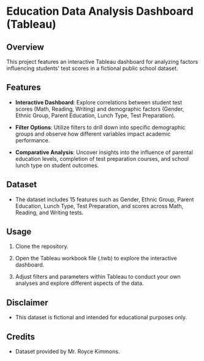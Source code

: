 # Education Data Analysis Dashboard (Tableau)

## Overview

This project features an interactive Tableau dashboard for analyzing factors influencing students' test scores in a fictional public school dataset.

## Features

- **Interactive Dashboard**: Explore correlations between student test scores (Math, Reading, Writing) and demographic factors (Gender, Ethnic Group, Parent Education, Lunch Type, Test Preparation).

- **Filter Options**: Utilize filters to drill down into specific demographic groups and observe how different variables impact academic performance.

- **Comparative Analysis**: Uncover insights into the influence of parental education levels, completion of test preparation courses, and school lunch type on student outcomes.

## Dataset

- The dataset includes 15 features such as Gender, Ethnic Group, Parent Education, Lunch Type, Test Preparation, and scores across Math, Reading, and Writing tests.

## Usage

1. Clone the repository.
   
2. Open the Tableau workbook file (.twb) to explore the interactive dashboard.

3. Adjust filters and parameters within Tableau to conduct your own analyses and explore different aspects of the data.

## Disclaimer

- This dataset is fictional and intended for educational purposes only.

## Credits

- Dataset provided by Mr. Royce Kimmons.
